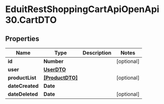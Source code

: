 # EduitRestShoppingCartApiOpenApi30.CartDTO

## Properties

Name | Type | Description | Notes
------------ | ------------- | ------------- | -------------
**id** | **Number** |  | [optional] 
**user** | [**UserDTO**](UserDTO.md) |  | 
**productList** | [**[ProductDTO]**](ProductDTO.md) |  | [optional] 
**dateCreated** | **Date** |  | 
**dateDeleted** | **Date** |  | [optional] 



